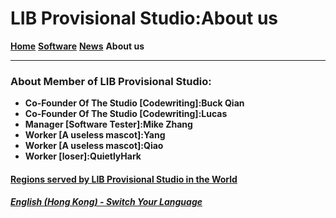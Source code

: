 # LIB Provisional Studio:About us
**[Home](index)** **[Software](Software)** **[News](News)** **About us**

--------
### About Member of LIB Provisional Studio:
- **Co-Founder Of The Studio [Codewriting]:Buck Qian**
- **Co-Founder Of The Studio [Codewriting]:Lucas**
- **Manager [Software Tester]:Mike Zhang**
- **Worker [A useless mascot]:Yang**
- **Worker [A useless mascot]:Qiao**
- **Worker [loser]:QuietlyHark** 

#### [Regions served by LIB Provisional Studio in the World](https://libps.github.io/LIBPS_in_the_World_EN.jpg)

##### [English (Hong Kong) - Switch Your Language](https://libps.github.io/index.md)
